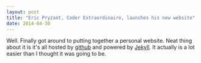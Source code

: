 ```yaml
---
layout: post
title: "Eric Pryzant, Coder Extraordinaire, launches his new website"
date: 2014-04-30
---
```


Well. Finally got around to putting together a personal website. Neat thing about it is it's all hosted by [github](https://github.com/EricPryzant/ericpryzant.github.io/) and powered by [Jekyll](http://jekyllrb.com). It actually is a lot easier than I thought it was going to be.
